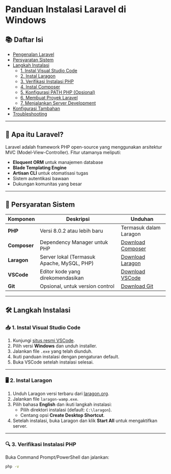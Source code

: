 # Panduan Instalasi Laravel di Windows

## 📚 Daftar Isi
- [Pengenalan Laravel](#-apa-itu-laravel)
- [Persyaratan Sistem](#-persyaratan-sistem)
- [Langkah Instalasi](#-langkah-instalasi)
  - [1. Instal Visual Studio Code](#-1-instal-visual-studio-code)
  - [2. Instal Laragon](#-2-instal-laragon)
  - [3. Verifikasi Instalasi PHP](#-3-verifikasi-instalasi-php)
  - [4. Instal Composer](#-4-instal-composer)
  - [5. Konfigurasi PATH PHP (Opsional)](#-5-konfigurasi-path-php-opsional)
  - [6. Membuat Proyek Laravel](#-6-membuat-proyek-laravel)
  - [7. Menjalankan Server Development](#-7-menjalankan-server-development)
- [Konfigurasi Tambahan](#-konfigurasi-tambahan)
- [Troubleshooting](#-troubleshooting)

---

## 🚀 Apa itu Laravel?
Laravel adalah framework PHP open-source yang menggunakan arsitektur MVC (Model-View-Controller). Fitur utamanya meliputi:
- **Eloquent ORM** untuk manajemen database
- **Blade Templating Engine**
- **Artisan CLI** untuk otomatisasi tugas
- Sistem autentikasi bawaan
- Dukungan komunitas yang besar

---

## 🔧 Persyaratan Sistem
| Komponen         | Deskripsi                                                                 | Unduhan                                    |
|------------------|---------------------------------------------------------------------------|--------------------------------------------|
| **PHP**          | Versi 8.0.2 atau lebih baru                                              | Termasuk dalam Laragon                    |
| **Composer**     | Dependency Manager untuk PHP                                             | [Download Composer](https://getcomposer.org) |
| **Laragon**      | Server lokal (Termasuk Apache, MySQL, PHP)                               | [Download Laragon](https://laragon.org)   |
| **VSCode**       | Editor kode yang direkomendasikan                                        | [Download VSCode](https://code.visualstudio.com) |
| **Git**          | Opsional, untuk version control                                          | [Download Git](https://git-scm.com)       |

---

## 🛠 Langkah Instalasi

### 📥 1. Instal Visual Studio Code
1. Kunjungi [situs resmi VSCode](https://code.visualstudio.com).
2. Pilih versi **Windows** dan unduh installer.
3. Jalankan file `.exe` yang telah diunduh.
4. Ikuti panduan instalasi dengan pengaturan default.
5. Buka VSCode setelah instalasi selesai.

---

### 🖥 2. Instal Laragon
1. Unduh Laragon versi terbaru dari [laragon.org](https://laragon.org).
2. Jalankan file `laragon-wamp.exe`.
3. Pilih bahasa **English** dan ikuti langkah instalasi:
   - Pilih direktori instalasi (default: `C:\laragon`).
   - Centang opsi **Create Desktop Shortcut**.
4. Setelah instalasi, buka Laragon dan klik **Start All** untuk mengaktifkan server.

---

### 🔍 3. Verifikasi Instalasi PHP
Buka Command Prompt/PowerShell dan jalankan:
```bash
php -v
